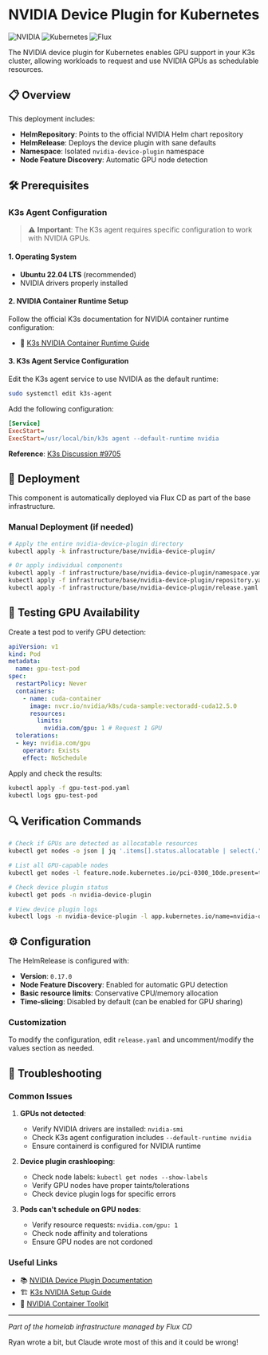 # NVIDIA Device Plugin for Kubernetes

![NVIDIA](https://img.shields.io/badge/NVIDIA-GPU-green?style=flat-square&logo=nvidia)
![Kubernetes](https://img.shields.io/badge/Kubernetes-Device%20Plugin-blue?style=flat-square&logo=kubernetes)
![Flux](https://img.shields.io/badge/Flux-GitOps-purple?style=flat-square&logo=flux)

The NVIDIA device plugin for Kubernetes enables GPU support in your K3s cluster, allowing workloads to request and use NVIDIA GPUs as schedulable resources.

## 📋 Overview

This deployment includes:
- **HelmRepository**: Points to the official NVIDIA Helm chart repository
- **HelmRelease**: Deploys the device plugin with sane defaults
- **Namespace**: Isolated `nvidia-device-plugin` namespace
- **Node Feature Discovery**: Automatic GPU node detection

## 🛠️ Prerequisites

### K3s Agent Configuration

> ⚠️ **Important**: The K3s agent requires specific configuration to work with NVIDIA GPUs.

#### 1. Operating System
- **Ubuntu 22.04 LTS** (recommended)
- NVIDIA drivers properly installed

#### 2. NVIDIA Container Runtime Setup

Follow the official K3s documentation for NVIDIA container runtime configuration:
- 📖 [K3s NVIDIA Container Runtime Guide](https://docs.k3s.io/advanced#nvidia-container-runtime)

#### 3. K3s Agent Service Configuration

Edit the K3s agent service to use NVIDIA as the default runtime:

```bash
sudo systemctl edit k3s-agent
```

Add the following configuration:

```ini
[Service]
ExecStart=
ExecStart=/usr/local/bin/k3s agent --default-runtime nvidia
```

**Reference**: [K3s Discussion #9705](https://github.com/k3s-io/k3s/discussions/9705#discussioncomment-9853943)

## 🚀 Deployment

This component is automatically deployed via Flux CD as part of the base infrastructure.

### Manual Deployment (if needed)

```bash
# Apply the entire nvidia-device-plugin directory
kubectl apply -k infrastructure/base/nvidia-device-plugin/

# Or apply individual components
kubectl apply -f infrastructure/base/nvidia-device-plugin/namespace.yaml
kubectl apply -f infrastructure/base/nvidia-device-plugin/repository.yaml
kubectl apply -f infrastructure/base/nvidia-device-plugin/release.yaml
```

## 🧪 Testing GPU Availability

Create a test pod to verify GPU detection:

```yaml
apiVersion: v1
kind: Pod
metadata:
  name: gpu-test-pod
spec:
  restartPolicy: Never
  containers:
    - name: cuda-container
      image: nvcr.io/nvidia/k8s/cuda-sample:vectoradd-cuda12.5.0
      resources:
        limits:
          nvidia.com/gpu: 1 # Request 1 GPU
  tolerations:
  - key: nvidia.com/gpu
    operator: Exists
    effect: NoSchedule
```

Apply and check the results:

```bash
kubectl apply -f gpu-test-pod.yaml
kubectl logs gpu-test-pod
```

## 🔍 Verification Commands

```bash
# Check if GPUs are detected as allocatable resources
kubectl get nodes -o json | jq '.items[].status.allocatable | select(."nvidia.com/gpu")'

# List all GPU-capable nodes
kubectl get nodes -l feature.node.kubernetes.io/pci-0300_10de.present=true

# Check device plugin status
kubectl get pods -n nvidia-device-plugin

# View device plugin logs
kubectl logs -n nvidia-device-plugin -l app.kubernetes.io/name=nvidia-device-plugin
```

## ⚙️ Configuration

The HelmRelease is configured with:
- **Version**: `0.17.0`
- **Node Feature Discovery**: Enabled for automatic GPU detection
- **Basic resource limits**: Conservative CPU/memory allocation
- **Time-slicing**: Disabled by default (can be enabled for GPU sharing)

### Customization

To modify the configuration, edit `release.yaml` and uncomment/modify the values section as needed.

## 🔧 Troubleshooting

### Common Issues

1. **GPUs not detected**:
   - Verify NVIDIA drivers are installed: `nvidia-smi`
   - Check K3s agent configuration includes `--default-runtime nvidia`
   - Ensure containerd is configured for NVIDIA runtime

2. **Device plugin crashlooping**:
   - Check node labels: `kubectl get nodes --show-labels`
   - Verify GPU nodes have proper taints/tolerations
   - Check device plugin logs for specific errors

3. **Pods can't schedule on GPU nodes**:
   - Verify resource requests: `nvidia.com/gpu: 1`
   - Check node affinity and tolerations
   - Ensure GPU nodes are not cordoned

### Useful Links

- 📚 [NVIDIA Device Plugin Documentation](https://github.com/NVIDIA/k8s-device-plugin)
- 🏗️ [K3s NVIDIA Setup Guide](https://docs.k3s.io/advanced#nvidia-container-runtime)
- 🔧 [NVIDIA Container Toolkit](https://docs.nvidia.com/datacenter/cloud-native/container-toolkit/install-guide.html)

---

*Part of the homelab infrastructure managed by Flux CD*

Ryan wrote a bit, but Claude wrote most of this and it could be wrong!